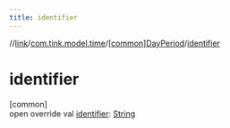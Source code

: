 ```yaml
---
title: identifier
---
```

//[link](../../../index.html)/[com.tink.model.time](../index.html)/[[common]DayPeriod](index.html)/[identifier](identifier.html)



# identifier



[common]\
open override val [identifier](identifier.html): [String](https://kotlinlang.org/api/latest/jvm/stdlib/kotlin/-string/index.html)




